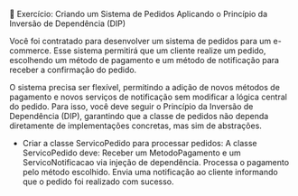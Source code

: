📌 Exercício: Criando um Sistema de Pedidos Aplicando o Princípio da Inversão de Dependência (DIP)

Você foi contratado para desenvolver um sistema de pedidos para um e-commerce. 
Esse sistema permitirá que um cliente realize um pedido, escolhendo um método de pagamento e um método de notificação para receber a confirmação do pedido.

O sistema precisa ser flexível, permitindo a adição de novos métodos de pagamento e novos serviços de notificação sem modificar a lógica central do pedido. 
Para isso, você deve seguir o Princípio da Inversão de Dependência (DIP), garantindo que a classe de pedidos não dependa diretamente de implementações concretas, mas sim de abstrações.

- Criar a classe ServicoPedido para processar pedidos:
A classe ServicoPedido deve:
Receber um MetodoPagamento e um ServicoNotificacao via injeção de dependência.
Processa o pagamento pelo método escolhido.
Envia uma notificação ao cliente informando que o pedido foi realizado com sucesso.